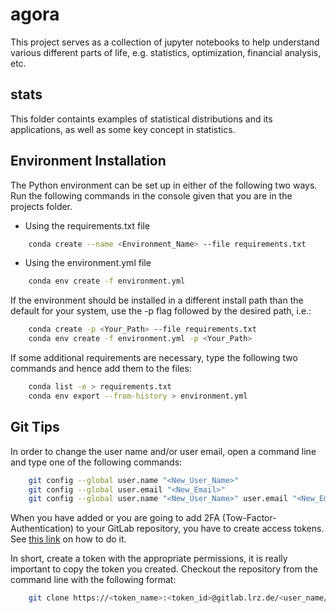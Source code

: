 # agora

This project serves as a collection of jupyter notebooks to help understand various different parts of life, e.g. statistics, optimization, financial analysis, etc.

## stats

This folder containts examples of statistical distributions and its applications, as well as some key concept in statistics.


Environment Installation
------------------------

The Python environment can be set up in either of the following two ways.
Run the following commands in the console given that you are in the projects folder.

- Using the requirements.txt file

````bash
    conda create --name <Environment_Name> --file requirements.txt
````

- Using the environment.yml file

````bash
    conda env create -f environment.yml
````

If the environment should be installed in a different install path than the default for your system, use the -p
flag followed by the desired path, i.e.:

````bash
    conda create -p <Your_Path> --file requirements.txt
    conda env create -f environment.yml -p <Your_Path>
````

If some additional requirements are necessary, type the following two commands and hence add them to the files:

````bash
    conda list -e > requirements.txt
    conda env export --from-history > environment.yml
````

Git Tips
--------

In order to change the user name and/or user email, open a command line and type one of the following commands:

````bash
    git config --global user.name "<New_User_Name>"
    git config --global user.email "<New_Email>"
    git config --global user.name "<New_User_Name>" user.email "<New_Email>"
````

When you have added or you are going to add 2FA (Tow-Factor-Authentication)
to your GitLab repository, you have to create access tokens.
See [this link](https://kb.lsa.umich.edu/public/index.php/GitLab_command_line_access)
on how to do it.

In short, create a token with the appropriate permissions, it is really important to copy the token you created.
Checkout the repository from the command line with the following format:

````bash
    git clone https://<token_name>:<token_id>@gitlab.lrz.de/<user_name/project_name>/<repo_name>
````
